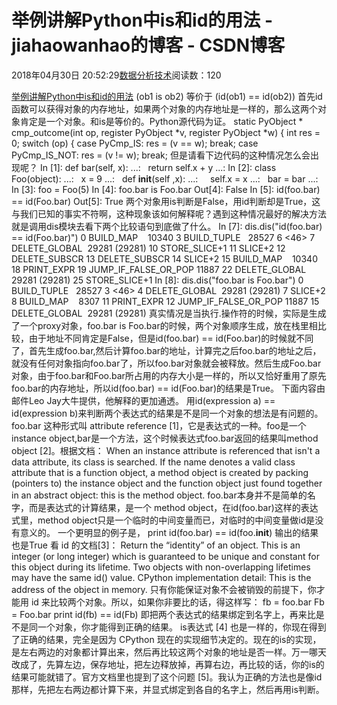 
# 举例讲解Python中is和id的用法 - jiahaowanhao的博客 - CSDN博客


2018年04月30日 20:52:29[数据分析技术](https://me.csdn.net/jiahaowanhao)阅读数：120


[举例讲解Python中is和id的用法](http://cda.pinggu.org/view/25419.html)
(ob1 is ob2) 等价于 (id(ob1) == id(ob2))
首先id函数可以获得对象的内存地址，如果两个对象的内存地址是一样的，那么这两个对象肯定是一个对象。和is是等价的。Python源代码为证。
static PyObject *
cmp_outcome(int op, register PyObject *v, register PyObject *w)
{
int res = 0;
switch (op) {
case PyCmp_IS:
res = (v == w);
break;
case PyCmp_IS_NOT:
res = (v != w);
break;
但是请看下边代码的这种情况怎么会出现呢？
In [1]: def bar(self, x):
...:   return self.x + y
...:
In [2]: class Foo(object):
...:   x = 9
...:   def __init__(self ,x):
...:     self.x = x
...:   bar = bar
...:
In [3]: foo = Foo(5)
In [4]: foo.bar is Foo.bar
Out[4]: False
In [5]: id(foo.bar) == id(Foo.bar)
Out[5]: True
两个对象用is判断是False，用id判断却是True，这与我们已知的事实不符啊，这种现象该如何解释呢？遇到这种情况最好的解决方法就是调用dis模块去看下两个比较语句到底做了什么。
In [7]: dis.dis("id(foo.bar) == id(Foo.bar)")
0 BUILD_MAP    10340
3 BUILD_TUPLE   28527
6 <46>
7 DELETE_GLOBAL  29281 (29281)
10 STORE_SLICE+1
11 SLICE+2
12 DELETE_SUBSCR
13 DELETE_SUBSCR
14 SLICE+2
15 BUILD_MAP    10340
18 PRINT_EXPR
19 JUMP_IF_FALSE_OR_POP 11887
22 DELETE_GLOBAL  29281 (29281)
25 STORE_SLICE+1
In [8]: dis.dis("foo.bar is Foo.bar")
0 BUILD_TUPLE   28527
3 <46>
4 DELETE_GLOBAL  29281 (29281)
7 SLICE+2
8 BUILD_MAP    8307
11 PRINT_EXPR
12 JUMP_IF_FALSE_OR_POP 11887
15 DELETE_GLOBAL  29281 (29281)
真实情况是当执行.操作符的时候，实际是生成了一个proxy对象，foo.bar is Foo.bar的时候，两个对象顺序生成，放在栈里相比较，由于地址不同肯定是False，但是id(foo.bar) == id(Foo.bar)的时候就不同了，首先生成foo.bar,然后计算foo.bar的地址，计算完之后foo.bar的地址之后，就没有任何对象指向foo.bar了，所以foo.bar对象就会被释放。然后生成Foo.bar对象，由于foo.bar和Foo.bar所占用的内存大小是一样的，所以又恰好重用了原先foo.bar的内存地址，所以id(foo.bar) == id(Foo.bar)的结果是True。
下面内容由邮件Leo Jay大牛提供，他解释的更加通透。
用id(expression a) == id(expression b)来判断两个表达式的结果是不是同一个对象的想法是有问题的。
foo.bar 这种形式叫 attribute reference [1]，它是表达式的一种。foo是一个instance object,bar是一个方法，这个时候表达式foo.bar返回的结果叫method object [2]。根据文档：
When an instance attribute is referenced that isn't a data attribute,
its class is searched. If the name denotes a valid class attribute
that is a function object, a method object is created by packing
(pointers to) the instance object and the function object just found
together in an abstract object: this is the method object.
foo.bar本身并不是简单的名字，而是表达式的计算结果，是一个 method object，在id(foo.bar)这样的表达式里，method object只是一个临时的中间变量而已，对临时的中间变量做id是没有意义的。
一个更明显的例子是，
print id(foo.bar) == id(foo.__init__)
输出的结果也是True
看 id 的文档[3]：
Return the “identity” of an object. This is an integer (or long
integer) which is guaranteed to be unique and constant for this object
during its lifetime. Two objects with non-overlapping lifetimes may
have the same id() value.
CPython implementation detail: This is the address of the object in memory.
只有你能保证对象不会被销毁的前提下，你才能用 id 来比较两个对象。所以，如果你非要比的话，得这样写：
fb = foo.bar
Fb = Foo.bar
print id(fb) == id(Fb)
即把两个表达式的结果绑定到名字上，再来比是不是同一个对象，你才能得到正确的结果。
is表达式 [4] 也是一样的，你现在得到了正确的结果，完全是因为 CPython 现在的实现细节决定的。现在的is的实现，是左右两边的对象都计算出来，然后再比较这两个对象的地址是否一样。万一哪天改成了，先算左边，保存地址，把左边释放掉，再算右边，再比较的话，你的is的结果可能就错了。官方文档里也提到了这个问题 [5]。我认为正确的方法也是像id那样，先把左右两边都计算下来，并显式绑定到各自的名字上，然后再用is判断。

